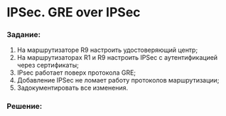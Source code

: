 # IPSec. GRE over IPSec

###  Задание:

  1. На маршрутизаторе R9 настроить удостоверяющий центр;
  2. На маршрутизаторах R1 и R9 настроить IPSec с аутентификацией через сертификаты;
  3. IPsec работает поверх протокола GRE;
  4. Добавление IPSec не ломает работу протоколов маршрутизации;
  5. Задокументировать все изменения.



###  Решение:

